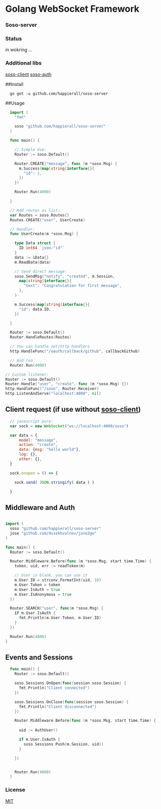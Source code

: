 # Golang WebSocket Framework 
### Soso-server
### Status
in wokring ...
### Additional libs
[soso-client](https://github.com/happierall/soso-client)
[soso-auth](https://github.com/happierall/soso-auth)

##Install
```
  go get -u github.com/happierall/soso-server
```

##Usage
```go
  import (
  	"fmt"

  	soso "github.com/happierall/soso-server"
  )

  func main() {

    // Simple Use:
    Router := soso.Default()

    Router.CREATE("message", func (m *soso.Msg) {
      m.Success(map[string]interface{}{
        "id": 1,
      })
    })

    Router.Run(4000)

  }
```

```go
  // Add routes as list:
  var Routes = soso.Routes{}
  Routes.CREATE("user", UserCreate)

  // Handler:
  func UserCreate(m *soso.Msg) {

    type Data struct {
      ID int64 `json:"id"`
    }
    data := &Data{}
    m.ReadData(data)

    // Send direct message:
    soso.SendMsg("notify", "created", m.Session,
      map[string]interface{}{
        "text": "Congratulation for first message",
      },
    )

    m.Success(map[string]interface{}{
      "id": data.ID,
    })

  }

  Router := soso.Default()
  Router.HandleRoutes(Routes)

  // You can handle net/http handlers
  http.HandleFunc("/oauth/callback/github", callbackGithub)

  // And run
  Router.Run(4000)
```


```go
// Custom listener:
Router := soso.Default()
Router.Handle("user", "create", func (m *soso.Msg) {})
http.HandleFunc("/soso", Router.Receiver)
http.ListenAndServe("localhost:4000", nil)
```

## Client request (if use without [soso-client](https://github.com/happierall/soso-client))
```javascript
  // javascript pure:
  var sock = new WebSocket("ws://localhost:4000/soso")

  var data = {
      model: "message",
      action: "create",
      data: {msg: "hello world"},
      log: {},
      other: {},
  }

  sock.onopen = () => {

    sock.send( JSON.stringify( data ) )

  }
```

## Middleware and Auth
```go

import (
  soso "github.com/happierall/soso-server"
  jose "github.com/dvsekhvalnov/jose2go"
)

func main() {
  Router := soso.Default()

  Router.Middleware.Before(func (m *soso.Msg, start time.Time) {
  	token, uid, err := readToken(m)

    // User is blank, you can use it
  	m.User.ID = strconv.FormatInt(uid, 10)
  	m.User.Token = token
  	m.User.IsAuth = true
  	m.User.IsAnonymous = true
  })

  Router.SEARCH("user", func(m *soso.Msg) {
    if m.User.IsAuth {
      fmt.Println(m.User.Token, m.User.ID)
    }
  })

  Router.Run(4000)
}
```


## Events and Sessions

```go
  func main() {
    Router := soso.Default()

    soso.Sessions.OnOpen(func(session soso.Session) {
      fmt.Println("Client connected")
    })

    soso.Sessions.OnClose(func(session soso.Session) {
      fmt.Println("Client disconnected")
    })

    Router.Middleware.Before(func (m *soso.Msg, start time.Time) {
      
      uid := AuthUser()

      if m.User.IsAuth {
        soso.Sessions.Push(m.Session, uid)) 
      }

    })


    Router.Run(4000)
  }
```

### License
[MIT](http://opensource.org/licenses/MIT)
